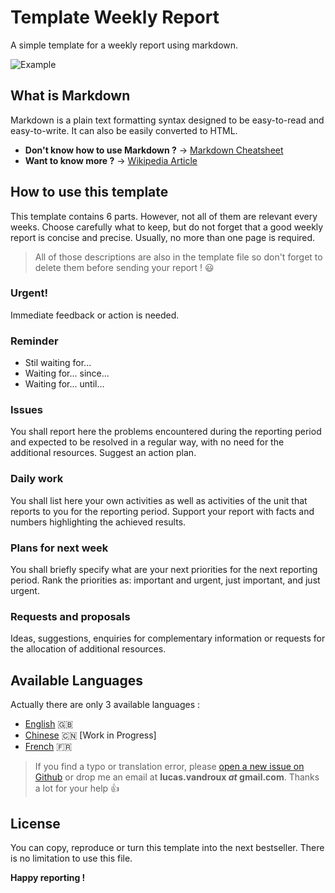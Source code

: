Template Weekly Report
======================

A simple template for a weekly report using markdown.

![Example](http://i.imgur.com/lLn2dMY.png)

What is Markdown
----------------

Markdown is a plain text formatting syntax designed to be easy-to-read and easy-to-write. It can also be easily converted to HTML.

- **Don't know how to use Markdown ?** → [Markdown Cheatsheet](https://guides.github.com/features/mastering-markdown/)
- **Want to know more ?** → [Wikipedia Article](http://en.wikipedia.org/wiki/Markdown)

How to use this template
------------------------

This template contains 6 parts. However, not all of them are relevant every weeks. Choose carefully what to keep, but do not forget that a good weekly report is concise and precise. Usually, no more than one page is required.

> All of those descriptions are also in the template file so don't forget to delete them before sending your report ! :smiley:

### Urgent!

Immediate feedback or action is needed.

### Reminder

- Stil waiting for...  
- Waiting for... since...  
- Waiting for... until...

### Issues

You shall report here the problems encountered during the reporting period and expected to be resolved in a regular way, with no need for the additional resources. Suggest an action plan.

### Daily work

You shall list here your own activities as well as activities of the unit that reports to you for the reporting period. Support your report with facts and numbers highlighting the achieved results.

### Plans for next week

You shall briefly specify what are your next priorities for the next reporting period. Rank the priorities as: important and urgent, just important, and just urgent.

### Requests and proposals

Ideas, suggestions, enquiries for complementary information or requests for the allocation of additional resources.

Available Languages
-------------------

Actually there are only 3 available languages :

- [English](https://github.com/FLonpl6/template-weekly-report/blob/master/template-weekly-report-EN.md) :uk:
- [Chinese](https://github.com/FLonpl6/template-weekly-report/blob/master/template-weekly-report-CN.md) :cn: [Work in Progress]
- [French](https://github.com/FLonpl6/template-weekly-report/blob/master/template-weekly-report-FR.md) :fr:

> If you find a typo or translation error, please [open a new issue on Github](https://github.com/FLonpl6/template-weekly-report/issues/new) or drop me an email at **lucas.vandroux _at_ gmail.com**. Thanks a lot for your help :+1:

License
-------

You can copy, reproduce or turn this template into the next bestseller. There is no limitation to use this file.

**Happy reporting !**
